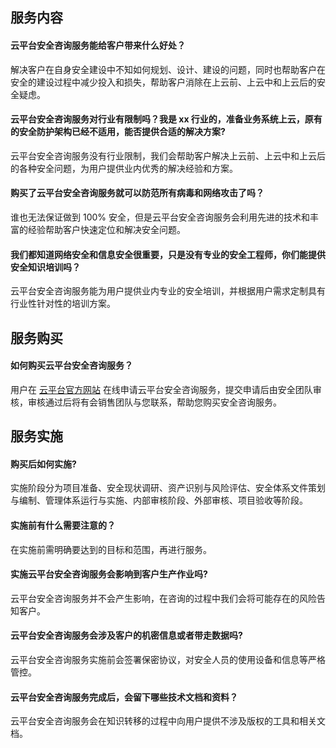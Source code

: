 ## 服务内容
#### 云平台安全咨询服务能给客户带来什么好处？
解决客户在自身安全建设中不知如何规划、设计、建设的问题，同时也帮助客户在安全的建设过程中减少投入和损失，帮助客户消除在上云前、上云中和上云后的安全疑虑。

#### 云平台安全咨询服务对行业有限制吗？我是 xx 行业的，准备业务系统上云，原有的安全防护架构已经不适用，能否提供合适的解决方案?
云平台安全咨询服务没有行业限制，我们会帮助客户解决上云前、上云中和上云后的各种安全问题，为用户提供业内优秀的解决经验和方案。

#### 购买了云平台安全咨询服务就可以防范所有病毒和网络攻击了吗？
谁也无法保证做到 100% 安全，但是云平台安全咨询服务会利用先进的技术和丰富的经验帮助客户快速定位和解决安全问题。

#### 我们都知道网络安全和信息安全很重要，只是没有专业的安全工程师，你们能提供安全知识培训吗？
云平台安全咨询服务能为用户提供业内专业的安全培训，并根据用户需求定制具有行业性针对性的培训方案。

## 服务购买
#### 如何购买云平台安全咨询服务？
用户在 [云平台官方网站](http://tce.fsphere.cn/) 在线申请云平台安全咨询服务，提交申请后由安全团队审核，审核通过后将有会销售团队与您联系，帮助您购买安全咨询服务。

## 服务实施
#### 购买后如何实施?
实施阶段分为项目准备、安全现状调研、资产识别与风险评估、安全体系文件策划与编制、管理体系运行与实施、内部审核阶段、外部审核、项目验收等阶段。

#### 实施前有什么需要注意的？   
在实施前需明确要达到的目标和范围，再进行服务。

#### 实施云平台安全咨询服务会影响到客户生产作业吗?
云平台安全咨询服务并不会产生影响，在咨询的过程中我们会将可能存在的风险告知客户。

#### 云平台安全咨询服务会涉及客户的机密信息或者带走数据吗?
云平台安全咨询服务实施前会签署保密协议，对安全人员的使用设备和信息等严格管控。

#### 云平台安全咨询服务完成后，会留下哪些技术文档和资料？
云平台安全咨询服务会在知识转移的过程中向用户提供不涉及版权的工具和相关文档。
